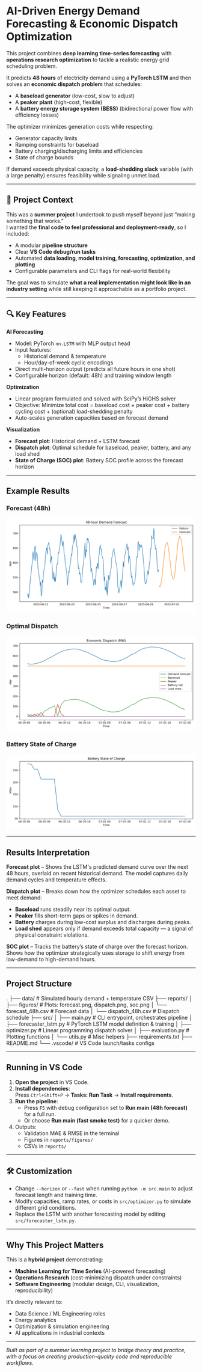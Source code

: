 # AI-Driven Energy Demand Forecasting & Economic Dispatch Optimization

This project combines **deep learning time-series forecasting** with **operations research optimization** to tackle a realistic energy grid scheduling problem.

It predicts **48 hours** of electricity demand using a **PyTorch LSTM** and then solves an **economic dispatch problem** that schedules:
- A **baseload generator** (low-cost, slow to adjust)
- A **peaker plant** (high-cost, flexible)
- A **battery energy storage system (BESS)** (bidirectional power flow with efficiency losses)

The optimizer minimizes generation costs while respecting:
- Generator capacity limits
- Ramping constraints for baseload
- Battery charging/discharging limits and efficiencies
- State of charge bounds

If demand exceeds physical capacity, a **load-shedding slack** variable (with a large penalty) ensures feasibility while signaling unmet load.

---

## 📜 Project Context

This was a **summer project** I undertook to push myself beyond just “making something that works.”  
I wanted the **final code to feel professional and deployment-ready**, so I included:
- A modular **pipeline structure**
- Clear **VS Code debug/run tasks**
- Automated **data loading, model training, forecasting, optimization, and plotting**
- Configurable parameters and CLI flags for real-world flexibility

The goal was to simulate **what a real implementation might look like in an industry setting** while still keeping it approachable as a portfolio project.

---

## 🔍 Key Features

**AI Forecasting**
- Model: PyTorch `nn.LSTM` with MLP output head
- Input features:
  - Historical demand & temperature
  - Hour/day-of-week cyclic encodings
- Direct multi-horizon output (predicts all future hours in one shot)
- Configurable horizon (default: 48h) and training window length

**Optimization**
- Linear program formulated and solved with SciPy’s HiGHS solver
- Objective: Minimize total cost = baseload cost + peaker cost + battery cycling cost + (optional) load-shedding penalty
- Auto-scales generation capacities based on forecast demand

**Visualization**
- **Forecast plot**: Historical demand + LSTM forecast
- **Dispatch plot**: Optimal schedule for baseload, peaker, battery, and any load shed
- **State of Charge (SOC) plot**: Battery SOC profile across the forecast horizon

---

## Example Results

### Forecast (48h)
![Forecast](reports/figures/forecast.png)

### Optimal Dispatch
![Dispatch](reports/figures/dispatch.png)

### Battery State of Charge
![SOC](reports/figures/soc.png)

---

## Results Interpretation

**Forecast plot** – Shows the LSTM's predicted demand curve over the next 48 hours, overlaid on recent historical demand. The model captures daily demand cycles and temperature effects.

**Dispatch plot** – Breaks down how the optimizer schedules each asset to meet demand:
- **Baseload** runs steadily near its optimal output.
- **Peaker** fills short-term gaps or spikes in demand.
- **Battery** charges during low-cost surplus and discharges during peaks.
- **Load shed** appears only if demand exceeds total capacity — a signal of physical constraint violations.

**SOC plot** – Tracks the battery’s state of charge over the forecast horizon. Shows how the optimizer strategically uses storage to shift energy from low-demand to high-demand hours.

---

## Project Structure
.
├── data/ # Simulated hourly demand + temperature CSV
├── reports/
│ ├── figures/ # Plots: forecast.png, dispatch.png, soc.png
│ └── forecast_48h.csv # Forecast data
│ └── dispatch_48h.csv # Dispatch schedule
├── src/
│ ├── main.py # CLI entrypoint, orchestrates pipeline
│ ├── forecaster_lstm.py # PyTorch LSTM model definition & training
│ ├── optimizer.py # Linear programming dispatch solver
│ ├── evaluation.py # Plotting functions
│ └── utils.py # Misc helpers
├── requirements.txt
├── README.md
└── .vscode/ # VS Code launch/tasks configs


---

## Running in VS Code

1. **Open the project** in VS Code.
2. **Install dependencies**:  
   Press `Ctrl+Shift+P` → **Tasks: Run Task** → **Install requirements**.
3. **Run the pipeline**:  
   - Press `F5` with debug configuration set to **Run main (48h forecast)** for a full run.  
   - Or choose **Run main (fast smoke test)** for a quicker demo.
4. Outputs:
   - Validation MAE & RMSE in the terminal
   - Figures in `reports/figures/`
   - CSVs in `reports/`

---

## 🛠 Customization

- Change `--horizon` or `--fast` when running `python -m src.main` to adjust forecast length and training time.
- Modify capacities, ramp rates, or costs in `src/optimizer.py` to simulate different grid conditions.
- Replace the LSTM with another forecasting model by editing `src/forecaster_lstm.py`.

---

## Why This Project Matters

This is a **hybrid project** demonstrating:
- **Machine Learning for Time Series** (AI-powered forecasting)
- **Operations Research** (cost-minimizing dispatch under constraints)
- **Software Engineering** (modular design, CLI, visualization, reproducibility)

It’s directly relevant to:
- Data Science / ML Engineering roles
- Energy analytics
- Optimization & simulation engineering
- AI applications in industrial contexts

---

*Built as part of a summer learning project to bridge theory and practice, with a focus on creating production-quality code and reproducible workflows.*

